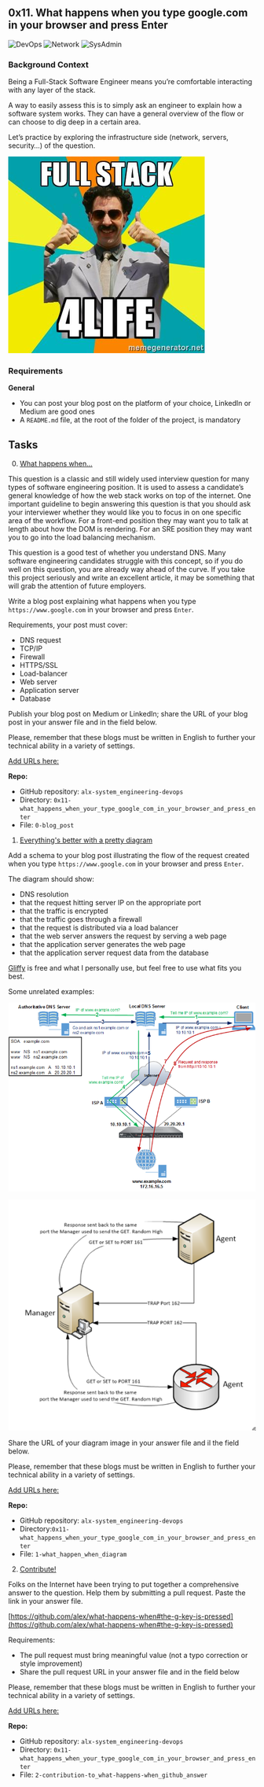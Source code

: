 ## 0x11. What happens when you type google.com in your browser and press Enter

![DevOps](https://img.shields.io/badge/DevOps-red)
![Network](https://img.shields.io/badge/Network-red)
![SysAdmin](https://img.shields.io/badge/SysAdmin-red)

### Background Context

Being a Full-Stack Software Engineer means you’re comfortable interacting with any layer of the stack.

A way to easily assess this is to simply ask an engineer to explain how a software system works. They can have a general overview of the flow or can choose to dig deep in a certain area.

Let’s practice by exploring the infrastructure side (network, servers, security…) of the question.

![Full Stack For Life](https://raw.githubusercontent.com/Abner261/alx-system_engineering-devops/5344bdc1b8db3a00f8a3c4a1de09f2ba93de6ee6/0x11-what_happens_when_your_type_google_com_in_your_browser_and_press_enter/Full%20Stack.jpg)

### Requirements

**General**

- You can post your blog post on the platform of your choice, LinkedIn or Medium are good ones
- A `README.md` file, at the root of the folder of the project, is mandatory

## Tasks

0. [What happens when...](0-blog_post)

This question is a classic and still widely used interview question for many types of software engineering position. It is used to assess a candidate’s general knowledge of how the web stack works on top of the internet. One important guideline to begin answering this question is that you should ask your interviewer whether they would like you to focus in on one specific area of the workflow. For a front-end position they may want you to talk at length about how the DOM is rendering. For an SRE position they may want you to go into the load balancing mechanism.

This question is a good test of whether you understand DNS. Many software engineering candidates struggle with this concept, so if you do well on this question, you are already way ahead of the curve. If you take this project seriously and write an excellent article, it may be something that will grab the attention of future employers.

Write a blog post explaining what happens when you type `https://www.google.com` in your browser and press `Enter`.

Requirements, your post must cover:

- DNS request
- TCP/IP
- Firewall
- HTTPS/SSL
- Load-balancer
- Web server
- Application server
- Database

Publish your blog post on Medium or LinkedIn; share the URL of your blog post in your answer file and in the field below.

Please, remember that these blogs must be written in English to further your technical ability in a variety of settings.

[Add URLs here:]()

**Repo:**

- GitHub repository: `alx-system_engineering-devops`
- Directory: `0x11-what_happens_when_your_type_google_com_in_your_browser_and_press_enter`
- File: `0-blog_post`

1. [Everything's better with a pretty diagram](1-what_happen_when_diagram)

Add a schema to your blog post illustrating the flow of the request created when you type `https://www.google.com` in your browser and press `Enter`.

The diagram should show:

- DNS resolution
- that the request hitting server IP on the appropriate port
- that the traffic is encrypted
- that the traffic goes through a firewall
- that the request is distributed via a load balancer
- that the web server answers the request by serving a web page
- that the application server generates the web page
- that the application server request data from the database

[Gliffy](https://www.gliffy.com/) is free and what I personally use, but feel free to use what fits you best.

Some unrelated examples:

![DNS resolution process for accessing a website](https://raw.githubusercontent.com/Abner261/alx-system_engineering-devops/940a2c69c6a5b68ac134a3e4d52aea344635c4a7/0x11-what_happens_when_your_type_google_com_in_your_browser_and_press_enter/DNS.png)

![SNMP (Simple Network Management Protocol) communication flow](https://raw.githubusercontent.com/Abner261/alx-system_engineering-devops/5a73e112f34ef44e0d716f1991e7c7ff355eb801/0x11-what_happens_when_your_type_google_com_in_your_browser_and_press_enter/SNMP.png)

Share the URL of your diagram image in your answer file and il the field below.

Please, remember that these blogs must be written in English to further your technical ability in a variety of settings.

[Add URLs here:]()

**Repo:**

- GitHub repository: `alx-system_engineering-devops`
- Directory:`0x11-what_happens_when_your_type_google_com_in_your_browser_and_press_enter`
- File: `1-what_happen_when_diagram`

2. [Contribute!](2-contribution-to_what-happens-when_github_answer)

Folks on the Internet have been trying to put together a comprehensive answer to the question. Help them by submitting a pull request. Paste the link in your answer file.

[https://github.com/alex/what-happens-when#the-g-key-is-pressed](https://github.com/alex/what-happens-when#the-g-key-is-pressed)

Requirements:

- The pull request must bring meaningful value (not a typo correction or style improvement)
- Share the pull request URL in your answer file and in the field below

Please, remember that these blogs must be written in English to further your technical ability in a variety of settings.

[Add URLs here:]()

**Repo:**

- GitHub repository: `alx-system_engineering-devops`
- Directory: `0x11-what_happens_when_your_type_google_com_in_your_browser_and_press_enter`
- File: `2-contribution-to_what-happens-when_github_answer`
